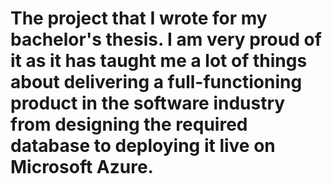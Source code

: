# The project that I wrote for my bachelor's thesis. I am very proud of it as it has taught me a lot of things about delivering a full-functioning product in the software industry from designing the required database to deploying it live on Microsoft Azure. 
